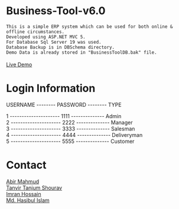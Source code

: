 # Business-Tool-v6.0
`This is a simple ERP system which can be used for both online & offline circumstances.`<br>
`Developed using ASP.NET MVC 5.`<br>
`For Database Sql Server 19 was used.`<br>
`Database Backup is in DBSchema directory.`<br>
`Demo Data is already stored in "BusinessToolDB.bak" file.`<br>
<br>
<a href="http://btv6.somee.com/">Live Demo</a>



# Login Information<br />

USERNAME -------- PASSWORD -------- TYPE<br />

1 --------------------- 1111 -------------- Admin<br />
2 --------------------- 2222 -------------- Manager<br />
3 --------------------- 3333 -------------- Salesman<br />
4 --------------------- 4444 -------------- Deliveryman<br />
5 --------------------- 5555 -------------- Customer<br />

# Contact<br>
<a href="mailto:amabirmahmud@gmail.com">Abir Mahmud</a><br>
<a href="mailto:tanjumtanvir@gmail.com">Tanvir Tanjum Shourav</a><br>
<a href="mailto:imran13854@gmail.com">Imran Hossain</a><br>
<a href="mailto:hasibsanto0@gmail.com">Md. Hasibul Islam</a><br>
